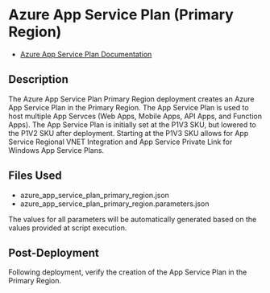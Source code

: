 # Azure App Service Plan (Primary Region)

- [Azure App Service Plan Documentation](https://docs.microsoft.com/en-us/azure/app-service/overview-hosting-plans "Azure App Service Plan Documentation")

## Description

The Azure App Service Plan Primary Region deployment creates an Azure App
Service Plan in the Primary Region. The App Service Plan is used to host
multiple App Servces (Web Apps, Mobile Apps, API Apps, and Function Apps). The
App Service Plan is initially set at the P1V3 SKU, but lowered to the P1V2 SKU
after deployment. Starting at the P1V3 SKU allows for App Service Regional VNET
Integration and App Service Private Link for Windows App Service Plans.

## Files Used

- azure_app_service_plan_primary_region.json
- azure_app_service_plan_primary_region.parameters.json

The values for all parameters will be automatically generated based on the
values provided at script execution.

## Post-Deployment

Following deployment, verify the creation of the App Service Plan in the Primary
Region.
